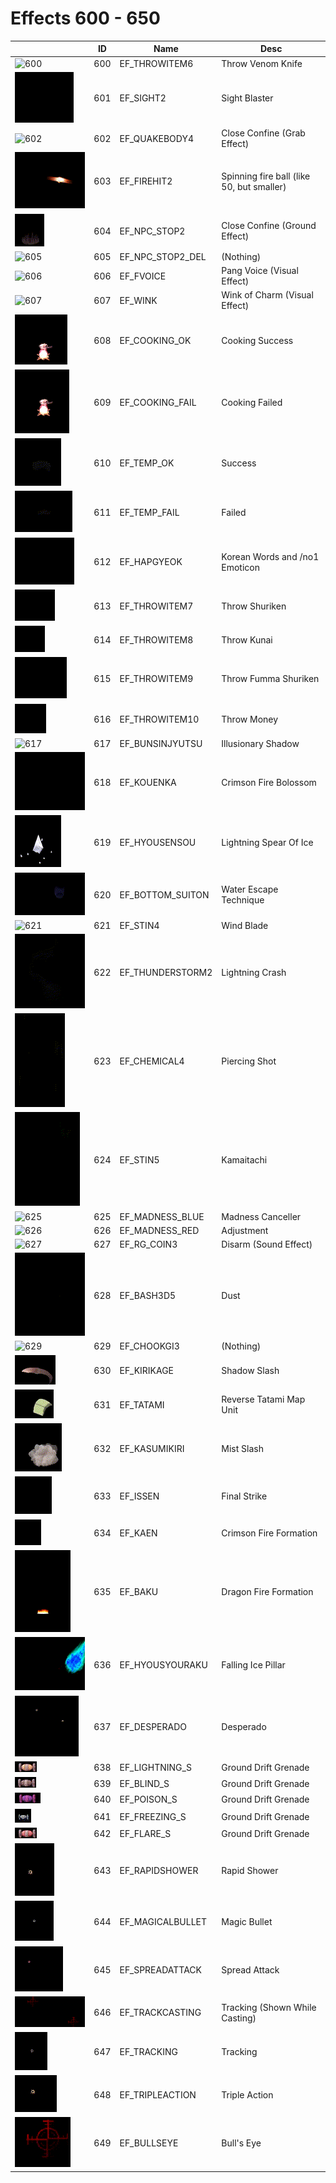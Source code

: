 # Effects 600 - 650

|    | ID | Name | Desc |
|----|----|------|------|
| ![600](./600-650/600.gif) | 600 | EF_THROWITEM6 | Throw Venom Knife |
| ![601](./600-650/601.gif) | 601 | EF_SIGHT2 | Sight Blaster |
| ![602](./600-650/602.gif) | 602 | EF_QUAKEBODY4 | Close Confine (Grab Effect) |
| ![603](./600-650/603.gif) | 603 | EF_FIREHIT2 | Spinning fire ball (like 50, but smaller) |
| ![604](./600-650/604.gif) | 604 | EF_NPC_STOP2 | Close Confine (Ground Effect) |
| ![605](./600-650/605.gif) | 605 | EF_NPC_STOP2_DEL | (Nothing) |
| ![606](./600-650/606.gif) | 606 | EF_FVOICE | Pang Voice (Visual Effect) |
| ![607](./600-650/607.gif) | 607 | EF_WINK | Wink of Charm (Visual Effect) |
| ![608](./600-650/608.gif) | 608 | EF_COOKING_OK | Cooking Success |
| ![609](./600-650/609.gif) | 609 | EF_COOKING_FAIL | Cooking Failed |
| ![610](./600-650/610.gif) | 610 | EF_TEMP_OK | Success |
| ![611](./600-650/611.gif) | 611 | EF_TEMP_FAIL | Failed |
| ![612](./600-650/612.gif) | 612 | EF_HAPGYEOK | Korean Words and /no1 Emoticon |
| ![613](./600-650/613.gif) | 613 | EF_THROWITEM7 | Throw Shuriken |
| ![614](./600-650/614.gif) | 614 | EF_THROWITEM8 | Throw Kunai |
| ![615](./600-650/615.gif) | 615 | EF_THROWITEM9 | Throw Fumma Shuriken |
| ![616](./600-650/616.gif) | 616 | EF_THROWITEM10 | Throw Money |
| ![617](./600-650/617.gif) | 617 | EF_BUNSINJYUTSU | Illusionary Shadow |
| ![618](./600-650/618.gif) | 618 | EF_KOUENKA | Crimson Fire Bolossom |
| ![619](./600-650/619.gif) | 619 | EF_HYOUSENSOU | Lightning Spear Of Ice |
| ![620](./600-650/620.gif) | 620 | EF_BOTTOM_SUITON | Water Escape Technique |
| ![621](./600-650/621.gif) | 621 | EF_STIN4 | Wind Blade |
| ![622](./600-650/622.gif) | 622 | EF_THUNDERSTORM2 | Lightning Crash |
| ![623](./600-650/623.gif) | 623 | EF_CHEMICAL4 | Piercing Shot |
| ![624](./600-650/624.gif) | 624 | EF_STIN5 | Kamaitachi |
| ![625](./600-650/625.gif) | 625 | EF_MADNESS_BLUE | Madness Canceller |
| ![626](./600-650/626.gif) | 626 | EF_MADNESS_RED | Adjustment |
| ![627](./600-650/627.gif) | 627 | EF_RG_COIN3 | Disarm (Sound Effect) |
| ![628](./600-650/628.gif) | 628 | EF_BASH3D5 | Dust |
| ![629](./600-650/629.gif) | 629 | EF_CHOOKGI3 | (Nothing) |
| ![630](./600-650/630.gif) | 630 | EF_KIRIKAGE | Shadow Slash |
| ![631](./600-650/631.gif) | 631 | EF_TATAMI | Reverse Tatami Map Unit |
| ![632](./600-650/632.gif) | 632 | EF_KASUMIKIRI | Mist Slash |
| ![633](./600-650/633.gif) | 633 | EF_ISSEN | Final Strike |
| ![634](./600-650/634.gif) | 634 | EF_KAEN | Crimson Fire Formation |
| ![635](./600-650/635.gif) | 635 | EF_BAKU | Dragon Fire Formation |
| ![636](./600-650/636.gif) | 636 | EF_HYOUSYOURAKU | Falling Ice Pillar |
| ![637](./600-650/637.gif) | 637 | EF_DESPERADO | Desperado |
| ![638](./600-650/638.gif) | 638 | EF_LIGHTNING_S | Ground Drift Grenade |
| ![639](./600-650/639.gif) | 639 | EF_BLIND_S | Ground Drift Grenade |
| ![640](./600-650/640.gif) | 640 | EF_POISON_S | Ground Drift Grenade |
| ![641](./600-650/641.gif) | 641 | EF_FREEZING_S | Ground Drift Grenade |
| ![642](./600-650/642.gif) | 642 | EF_FLARE_S | Ground Drift Grenade |
| ![643](./600-650/643.gif) | 643 | EF_RAPIDSHOWER | Rapid Shower |
| ![644](./600-650/644.gif) | 644 | EF_MAGICALBULLET | Magic Bullet |
| ![645](./600-650/645.gif) | 645 | EF_SPREADATTACK | Spread Attack |
| ![646](./600-650/646.gif) | 646 | EF_TRACKCASTING | Tracking (Shown While Casting) |
| ![647](./600-650/647.gif) | 647 | EF_TRACKING | Tracking |
| ![648](./600-650/648.gif) | 648 | EF_TRIPLEACTION | Triple Action |
| ![649](./600-650/649.gif) | 649 | EF_BULLSEYE | Bull's Eye |
